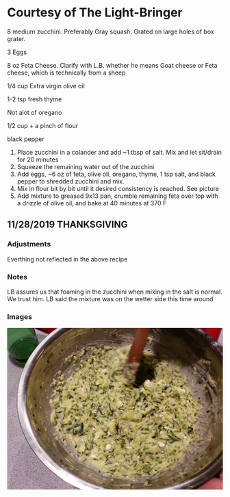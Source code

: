 # Courtesy of The Light-Bringer

8 medium zucchini. Preferably Gray squash. Grated on large holes of box grater.

3 Eggs

8 oz Feta Cheese. Clarify with L.B. whether he means Goat cheese or Feta cheese, which is technically from a sheep

1/4 cup Extra virgin olive oil

1-2 tsp fresh thyme

Not alot of oregano

1/2 cup + a pinch of flour

black pepper

1. Place zucchini in a colander and add ~1 tbsp of salt. Mix and let sit/drain for 20 minutes
2. Squeeze the remaining water out of the zucchini
3. Add eggs, ~6 oz of feta, olive oil, oregano, thyme, 1 tsp salt, and black pepper to shredded zucchini and mix. 
4. Mix in flour bit by bit until it desired consistency is reached. See picture
5. Add mixture to greased 9x13 pan, crumble remaining feta over top with a drizzle of olive oil, and bake at 40 minutes at 370 F
## 11/28/2019 THANKSGIVING
### Adjustments

Everthing not reflected in the above recipe 
### Notes

LB assures us that foaming in the zucchini when mixing in the salt is normal. We trust him.
LB said the mixture was on the wetter side this time around
### Images
![Consistency](Images/Consistency.jpg)


